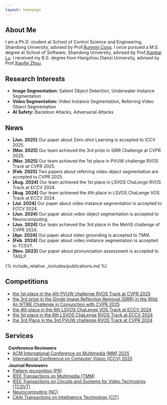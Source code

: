 ```yaml
---
layout: homepage
---
```


## About Me

I am a Ph.D. student at School of Control Science and Engineering, Shandong University, advised by Prof.[Runmin Cong](https://rmcong.github.io/). I once pursued a M.S. degree at School of Software, Shandong University, advised by Prof.[Xiankai Lu](https://faculty.sdu.edu.cn/luxiankai/zh_CN/index.htm). I received my B.S. degree from Hangzhou Dianzi University, advised by Prof.[Xiaofei Zhou](https://zxforchid.github.io/index.html).

## Research Interests

- **Image Segmentation:** Salient Object Detection, Underwater Instance Segmentation
- **Video Segmentation:** Video Instance Segmentation, Referring Video Object Segmentation
- **AI Safety:** Backdoor Attacks, Adversarial Attacks

## News
- **[Jun. 2025]** Our paper about Zero-shot Learning is accepted to ICCV 2025.
- **[Mar. 2025]** Our team achieved the 3rd prize in SIRR Challenge at CVPR 2025.
- **[Mar. 2025]** Our team achieved the 1st place in PVUW challenge RVOS Track at CVPR 2025.
- **[Feb. 2025]** Two papers about referring video object segmentation are accepted to CVPR 2025.
- **[Aug. 2024]** Our team achieved the 1st place in LSVOS ChaLenge RVOS Track at ECCV 2024.
- **[Aug. 2024]** Our team achieved the 4th place in LSVOS ChaLenge VOS Track at ECCV 2024.
- **[Jul. 2024]** Our paper about video instance segmentation is accepted to ECCV 2024.
- **[Jun. 2024]** Our paper about video object segmentation is accepted to Neurocomputing.
- **[Jun. 2024]** Our team achieved the 3rd place in the MeViS challenge of CVPR 2024.
- **[Apr. 2024]** Our paper about video grounding is accepted to TMM.
- **[Feb. 2024]** Our paper about video instance segmentation is accepted to TCSVT.
- **[Nov. 2023]** Our paper about pronunciation assessment is accepted to TASLP.

{% include_relative _includes/publications.md %}

## Competitions
<ul style="margin:0 0 20px;">
  <li><a href="https://pvuw.github.io/"><autocolor>the 1st place in the 4th PVUW challenge RVOS Track at CVPR 2025</autocolor></a></li>
  <li><a href="https://cvlai.net/ntire/2025/"><autocolor>the 3rd prize in the Single Image Reflection Removal (SIRR) in the Wild: An NTIRE Challenge in Conjunction with CVPR 2025</autocolor></a></li>
  <li><a href="https://lsvos.github.io/"><autocolor>the 4th place in the 6th LSVOS ChaLenge VOS Track at ECCV 2024</autocolor></a></li>
  <li><a href="https://lsvos.github.io/"><autocolor>the 1st place in the 6th LSVOS ChaLenge RVOS Track at ECCV 2024</autocolor></a></li>
  <li><a href="https://www.vspwdataset.com/Workshop2024"><autocolor>the 3rd Place in the 3rd PVUW challenge RVOS Track at CVPR 2024</autocolor></a></li>
</ul>

## Services

<h4 style="margin:0 10px 0;">Conference Reviewers</h4>

<ul style="margin:0 0 5px;">
  <li><a href="https://acmmm2025.org/"><autocolor>ACM International Conference on Multimedia (MM) 2025</autocolor></a></li>
  <li><a href="https://iccv.thecvf.com/"><autocolor>International Conference on Computer Vision (ICCV) 2025</autocolor></a></li>
</ul>

<h4 style="margin:0 10px 0;">Journal Reviewers</h4>

<ul style="margin:0 0 20px;">
  <li><a href="https://www.sciencedirect.com/journal/pattern-recognition"><autocolor>Pattern recognition (PR)</autocolor></a></li>
  <li><a href="https://ieeexplore.ieee.org/xpl/RecentIssue.jsp?punumber=6046"><autocolor>IEEE Transactions on Multimedia (TMM)</autocolor></a></li>
  <li><a href="https://ieeexplore.ieee.org/xpl/RecentIssue.jsp?punumber=76"><autocolor>IEEE Transactions on Circuits and Systems for Video Technology (TCSVT)</autocolor></a></li>
  <li><a href="https://www.sciencedirect.com/journal/neurocomputing"><autocolor>Neurocomputing (NC)</autocolor></a></li>
  <li><a href="https://ietresearch.onlinelibrary.wiley.com/journal/24682322"><autocolor>CAAI Transactions on Intelligence Technology (CIT)</autocolor></a></li>
</ul>
